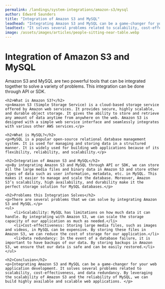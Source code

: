 ```yaml
---
permalink: /landings/system-integrations/amazon-s3/mysql
author: Edward Saunders
title: "Integration of Amazon S3 and MySQL"
leadhead: "Integrating Amazon S3 and MySQL can be a game-changer for your web application development"
leadtext: "It solves several problems related to scalability, cost-effectiveness, and data redundancy. By leveraging the scalability of Amazon S3 and the reliability of MySQL, we can build highly available and scalable web applications."
image: /assets/images/articles/people-sitting-near-table.webp
---
```

<div class="arttext">	<h1>Integration of Amazon S3 and MySQL</h1>
	<p>Amazon S3 and MySQL are two powerful tools that can be integrated together to solve a variety of problems. This integration can be done through API or SDK.</p>

	<h2>What is Amazon S3?</h2>
	<p>Amazon S3 (Simple Storage Service) is a cloud-based storage service offered by Amazon web services. It provides secure, highly scalable, and durable object storage. It gives the ability to store and retrieve any amount of data anytime from anywhere on the web. Amazon S3 is designed with a simple web service interface and seamlessly integrates with various other AWS services.</p>

	<h2>What is MySQL?</h2>
	<p>MySQL is a popular open-source relational database management system. It is used for managing and storing data in a structured manner. It is widely used for building web applications because of its flexibility, reliability, and scalability.</p>

	<h2>Integration of Amazon S3 and MySQL</h2>
	<p>By integrating Amazon S3 and MySQL through API or SDK, we can store all the large media files and binary data in Amazon S3 and store other types of data such as user information, metadata, etc. in MySQL. This makes it easier to manage and scale the database. Moreover, Amazon S3’s scalability, high availability, and durability make it the perfect storage solution for MySQL databases.</p>

	<h2>Problems this Integration Solves</h2>
	<p>There are several problems that we can solve by integrating Amazon S3 and MySQL.</p>
	<ul>
		<li>Scalability: MySQL has limitations on how much data it can handle. By integrating with Amazon S3, we can scale the storage capacity of our application as much as needed.</li>
		<li>Cost-effectiveness: Storing large media files, such as images and videos, in MySQL can be expensive. By storing these files in Amazon S3, we can reduce the cost of storage for our application.</li>
		<li>Data redundancy: In the event of a database failure, it is important to have backups of our data. By storing backups in Amazon S3, we ensure that our data is safe and can be easily restored.</li>
	</ul>

	<h2>Conclusion</h2>
	<p>Integrating Amazon S3 and MySQL can be a game-changer for your web application development. It solves several problems related to scalability, cost-effectiveness, and data redundancy. By leveraging the scalability of Amazon S3 and the reliability of MySQL, we can build highly available and scalable web applications. </p>
</div>
